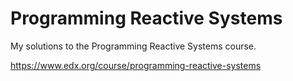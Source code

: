 # Programming Reactive Systems

My solutions to the Programming Reactive Systems course.

https://www.edx.org/course/programming-reactive-systems
